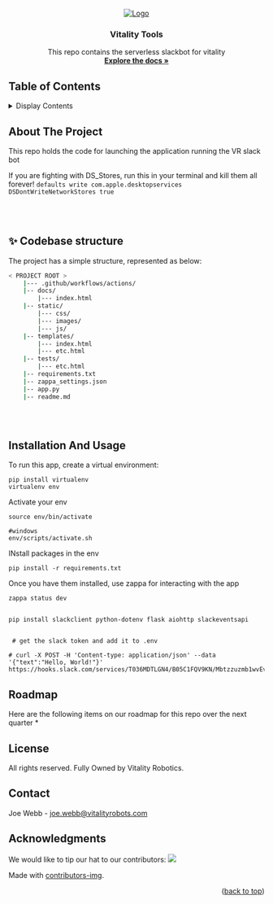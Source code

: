 <div id="top"></div>

<!-- PROJECT LOGO -->
<br />
<div align="center">
  <a href="https://github.com/Vitality-Robotics-Inc/vitality-tools#getting-started">
    <img src="logo.png" alt="Logo">
  </a>

<h3 align="center">Vitality Tools</h3>

  <p align="center">
    This repo contains the serverless slackbot for vitality
    <br />
    <a href="#"><strong>Explore the docs »</strong></a>
    <br />
  </p>
</div>



 


<!-- TABLE OF CONTENTS -->
## Table of Contents
<details>
  <summary>Display Contents</summary>
  <hr>
  <ol>
    <li><a href="#about-the-project">About The Project</a></li>
    <li><a href="#codebase-structure">Codebase Structure</a></li>
    <li><a href="#installation-and-usage">Installation</a></li>
    <ul>
        <li><a href="#labeling-tool">Labeling Tools</a></li>
        <li><a href="#tutorials-&-examples">Tutorials & Examples</a></li>
    </ul>
    <li><a href="#roadmap">Roadmap</a></li>
    <li><a href="#contributing">Contributing</a></li>
    <li><a href="#license">License</a></li>
    <li><a href="#contact">Contact</a></li>
    <li><a href="#acknowledgments">Acknowledgments</a></li>
  </ol>
</details>

<!-- ABOUT THE PROJECT -->
## About The Project
This repo holds the code for launching the application running the VR slack bot

If you are fighting with DS_Stores, run this in your terminal and kill them all forever! 
```defaults write com.apple.desktopservices DSDontWriteNetworkStores true```

<br />
<br />

<!-- codebase-structure -->
## ✨ Codebase structure

The project has a simple structure, represented as below:

```bash
< PROJECT ROOT >
    |--- .github/workflows/actions/
    |-- docs/
        |--- index.html
    |-- static/
        |--- css/
        |--- images/
        |--- js/
    |-- templates/
        |--- index.html
        |--- etc.html
    |-- tests/
        |--- etc.html
    |-- requirements.txt
    |-- zappa_settings.json
    |-- app.py
    |-- readme.md
    
```
<br />


<!-- Installation and Usage-->
## Installation And Usage
To run this app, create a virtual environment:
```
pip install virtualenv
virtualenv env
```

Activate your env
```
source env/bin/activate

#windows
env/scripts/activate.sh
```

INstall packages in the env
```
pip install -r requirements.txt
```

Once you have them installed, use zappa for interacting with the app 

```
zappa status dev
```

```

pip install slackclient python-dotenv flask aiohttp slackeventsapi


 # get the slack token and add it to .env

# curl -X POST -H 'Content-type: application/json' --data '{"text":"Hello, World!"}' https://hooks.slack.com/services/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
```
<!-- roadmap -->
## Roadmap
Here are the following items on our roadmap for this repo over the next quarter
* 

<!-- LICENSE -->
## License
All rights reserved. Fully Owned by Vitality Robotics. 

<!-- CONTACT -->
## Contact
Joe Webb - joe.webb@vitalityrobots.com

<!-- ACKNOWLEDGMENTS -->
## Acknowledgments

We would like to tip our hat to our contributors:
<a href = "https://github.com/Vitality-Robotics-Inc/vitality-tools/graphs/contributors">
  <img src = "https://contrib.rocks/image?repo = joelwebb/serverless-labeling-tool"/>
</a>

Made with [contributors-img](https://contrib.rocks).
<p align="right">(<a href="#top">back to top</a>)</p>


<!-- MARKDOWN LINKS & IMAGES -->
[contributors-shield]: https://img.shields.io/github/contributors/github_username/repo_name.svg?style=for-the-badge
